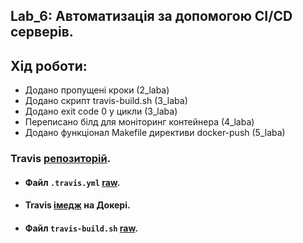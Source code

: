 ## Lab_6: Автоматизація за допомогою CI/CD серверів.
## Хід роботи:

+ Додано пропущені кроки (2_laba)
+ Додано скрипт travis-build.sh (3_laba)
+ Додано exit code 0 у цикли (3_laba)
+ Переписано білд для моніторинг контейнера (4_laba)
+ Додано функціонал Makefile директиви docker-push (5_laba)


### Travis [репозиторій](https://travis-ci.org/github/YarynaPavlovska00/Information-systems-programming-technologies).
+ #### Файл `.travis.yml` [raw](https://github.com/YarynaPavlovska00/Information-systems-programming-technologies/blob/main/.travis.yml).
+ #### Travis [імедж](https://hub.docker.com/repository/docker/pavlovska/information_systems_programming_technologies) на Докері.
+ #### Файл `travis-build.sh` [raw](https://github.com/YarynaPavlovska00/Information-systems-programming-technologies/tree/main/Lab_3/script).
##
